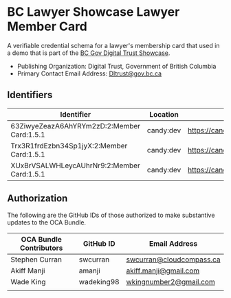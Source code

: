 # BC Lawyer Showcase Lawyer Member Card

A verifiable credential schema for a lawyer's membership card that used in a demo that is part of the [BC Gov Digital Trust Showcase](https://digital.gov.bc.ca/digital-trust/showcase/).

- Publishing Organization: Digital Trust, Government of British Columbia
- Primary Contact Email Address: DItrust@gov.bc.ca

## Identifiers

| Identifier                                 | Location  | URL                                                   |
| ------------------------------------------ | --------- | ----------------------------------------------------- |
| 63ZiwyeZeazA6AhYRYm2zD:2:Member Card:1.5.1 | candy:dev | https://candyscan.idlab.org/tx/CANDY_DEV/domain/26676 |
| Trx3R1frdEzbn34Sp1jyX:2:Member Card:1.5.1 | candy:dev | https://candyscan.idlab.org/tx/CANDY_DEV/domain/26514 |
| XUxBrVSALWHLeycAUhrNr9:2:Member Card:1.5.1 | candy:dev | https://candyscan.idlab.org/tx/CANDY_DEV/domain/27369 |

## Authorization

The following are the GitHub IDs of those authorized to make substantive updates to the OCA Bundle.

| OCA Bundle Contributors | GitHub ID  | Email Address            |
| ----------------------- | ---------- | ------------------------ |
| Stephen Curran          | swcurran   | swcurran@cloudcompass.ca |
| Akiff Manji             | amanji     | akiff.manji@gmail.com    |
| Wade King               | wadeking98 | wkingnumber2@gmail.com   |
|                         |            |                          |
